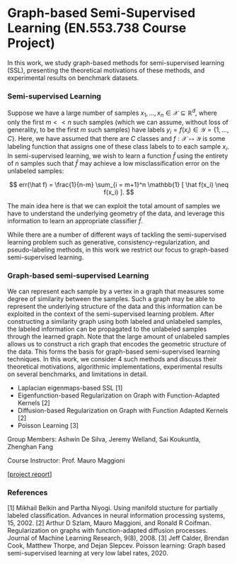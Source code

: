 # Graph-based Semi-Supervised Learning (EN.553.738 Course Project)

In this work, we study graph-based methods for semi-supervised learning (SSL), presenting the theoretical motivations of these methods, and experimental results on benchmark datasets.

### Semi-supervised Learning

Suppose we have a large number of samples $x_1, \dots, x_n \in \mathcal{X} \subseteq \mathbb{R}^d$, where only the first $m << n$ such samples (which we can assume, without loss of generality, to be the first $m$ such samples) have labels $y_i = f(x_i) \in \mathcal{Y} = \{1, \dots, C\}$. Here, we have assumed that there are $C$ classes and $f: \mathcal{X} \mapsto \mathcal{Y}$ is some labeling function that assigns one of these class labels to to each sample $x_i$. In semi-supervised learning, we wish to learn a function $\hat f$ using the entirety of $n$ samples such that $\hat f$ may achieve a low misclassification error on the unlabeled samples:

$$ err(\hat f) = \frac{1}{n-m} \sum_{i = m+1}^n \mathbb{1} [ \hat f(x_i) \neq f(x_i) ]. $$

The main idea here is that we can exploit the total amount of samples we have to understand the underlying geometry of the data, and leverage this information to learn an appropriate classifier $\hat f$. 

While there are a number of different ways of tackling the semi-supervised learning problem such as generative, consistency-regularization, and pseudo-labeling methods, in this work we restrict our focus to graph-based semi-supervised learning.

### Graph-based semi-supervised Learning

We can represent each sample by a vertex in a graph that measures some degree of similarity between the samples. Such a graph may be able to represent the underlying structure of the data and this information can be exploited in the context of the semi-supervised learning problem. After constructing a similarity graph using both labeled and unlabeled samples, the labeled information can be propagated to the unlabeled samples through the learned graph. Note that the large amount of unlabeled samples allows us to construct a rich graph that encodes the geometric structure of the data. This forms the basis for graph-based semi-supervised learning techniques. In this work, we consider 4 such methods and discuss their theoretical motivations, algorithmic implementations, experimental results on several benchmarks, and limitations in detail. 

* Laplacian eigenmaps-based SSL [1]
* Eigenfunction-based Regularization on Graph with Function-Adapted Kernels [2]
* Diffusion-based Regularization on Graph with Function Adapted Kernels [2]
* Poisson Learning [3]

Group Members: Ashwin De Silva, Jeremy Welland, Sai Koukuntla, Zhenghan Fang

Course Instructor: Prof. Mauro Maggioni

[[project report](https://github.com/Laknath1996/neurogenesis/blob/main/CMM_Project_Report_Group3.pdf)]

### References

[1] Mikhail Belkin and Partha Niyogi. Using manifold stucture for partially labeled classification. Advances in neural
information processing systems, 15, 2002.
[2] Arthur D Szlam, Mauro Maggioni, and Ronald R Coifman. Regularization on graphs with function-adapted diffusion
processes. Journal of Machine Learning Research, 9(8), 2008.
[3] Jeff Calder, Brendan Cook, Matthew Thorpe, and Dejan Slepcev. Poisson learning: Graph based semi-supervised
learning at very low label rates, 2020.

